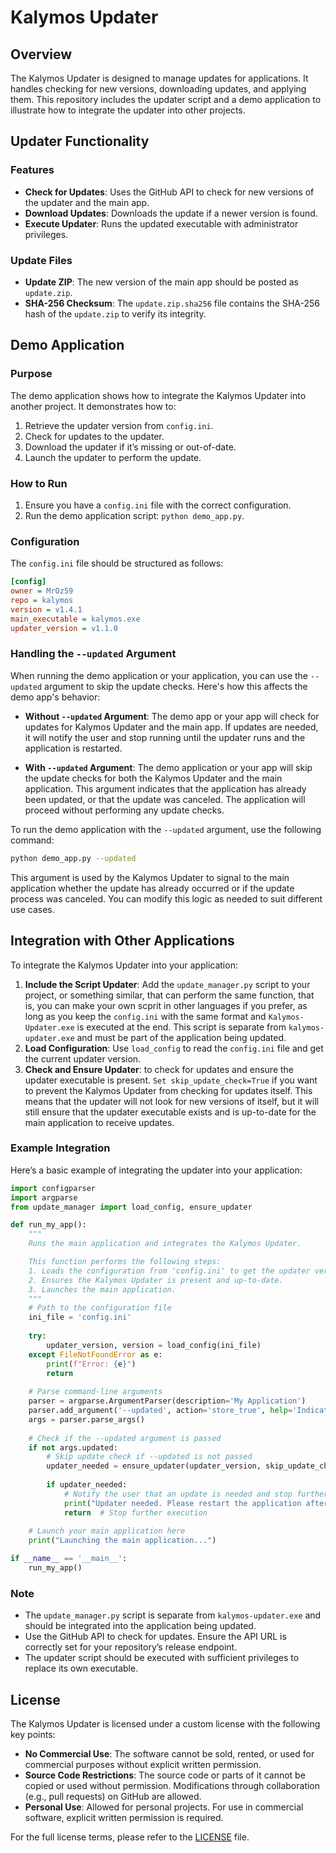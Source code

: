# Kalymos Updater

## Overview

The Kalymos Updater is designed to manage updates for applications. It handles checking for new versions, downloading updates, and applying them. This repository includes the updater script and a demo application to illustrate how to integrate the updater into other projects.

## Updater Functionality

### Features

- **Check for Updates**: Uses the GitHub API to check for new versions of the updater and the main app.
- **Download Updates**: Downloads the update if a newer version is found.
- **Execute Updater**: Runs the updated executable with administrator privileges.

### Update Files

- **Update ZIP**: The new version of the main app should be posted as `update.zip`.
- **SHA-256 Checksum**: The `update.zip.sha256` file contains the SHA-256 hash of the `update.zip` to verify its integrity.

## Demo Application

### Purpose

The demo application shows how to integrate the Kalymos Updater into another project. It demonstrates how to:

1. Retrieve the updater version from `config.ini`.
2. Check for updates to the updater.
3. Download the updater if it’s missing or out-of-date.
4. Launch the updater to perform the update.

### How to Run

1. Ensure you have a `config.ini` file with the correct configuration.
2. Run the demo application script: `python demo_app.py`.

### Configuration

The `config.ini` file should be structured as follows:

```ini
[config]
owner = MrOz59
repo = kalymos
version = v1.4.1
main_executable = kalymos.exe
updater_version = v1.1.0
```

### Handling the `--updated` Argument

When running the demo application or your application, you can use the `--updated` argument to skip the update checks. Here's how this affects the demo app's behavior:

- **Without `--updated` Argument**: The demo app or your app will check for updates for Kalymos Updater and the main app. If updates are needed, it will notify the user and stop running until the updater runs and the application is restarted.

- **With `--updated` Argument**: The demo application or your app will skip the update checks for both the Kalymos Updater and the main application. This argument indicates that the application has already been updated, or that the update was canceled. The application will proceed without performing any update checks.

To run the demo application with the `--updated` argument, use the following command:

```bash
python demo_app.py --updated
```

This argument is used by the Kalymos Updater to signal to the main application whether the update has already occurred or if the update process was canceled. You can modify this logic as needed to suit different use cases.

## Integration with Other Applications

To integrate the Kalymos Updater into your application:

1. **Include the Script Updater**: Add the `update_manager.py` script to your project, or something similar, that can perform the same function, that is, you can make your own scprit in other languages ​​if you prefer, as long as you keep the `config.ini` with the same format and `Kalymos-Updater.exe` is executed at the end. This script is separate from `kalymos-updater.exe` and must be part of the application being updated.
2. **Load Configuration**: Use `load_config` to read the `config.ini` file and get the current updater version.
3. **Check and Ensure Updater**: to check for updates and ensure the updater executable is present. `Set skip_update_check=True` if you want to prevent the Kalymos Updater from checking for updates itself. This means that the updater will not look for new versions of itself, but it will still ensure that the updater executable exists and is up-to-date for the main application to receive updates.

### Example Integration

Here’s a basic example of integrating the updater into your application:

```python
import configparser
import argparse
from update_manager import load_config, ensure_updater

def run_my_app():
    """
    Runs the main application and integrates the Kalymos Updater.

    This function performs the following steps:
    1. Loads the configuration from 'config.ini' to get the updater version.
    2. Ensures the Kalymos Updater is present and up-to-date.
    3. Launches the main application.
    """
    # Path to the configuration file
    ini_file = 'config.ini'
    
    try:
        updater_version, version = load_config(ini_file)
    except FileNotFoundError as e:
        print(f"Error: {e}")
        return
    
    # Parse command-line arguments
    parser = argparse.ArgumentParser(description='My Application')
    parser.add_argument('--updated', action='store_true', help='Indicates that the application has been updated.')
    args = parser.parse_args()
    
    # Check if the --updated argument is passed
    if not args.updated:
        # Skip update check if --updated is not passed
        updater_needed = ensure_updater(updater_version, skip_update_check=False)
        
        if updater_needed:
            # Notify the user that an update is needed and stop further execution
            print("Updater needed. Please restart the application after the updater has run.")
            return  # Stop further execution
    
    # Launch your main application here
    print("Launching the main application...")

if __name__ == '__main__':
    run_my_app()
```

### Note

- The `update_manager.py` script is separate from `kalymos-updater.exe` and should be integrated into the application being updated.
- Use the GitHub API to check for updates. Ensure the API URL is correctly set for your repository’s release endpoint.
- The updater script should be executed with sufficient privileges to replace its own executable.

## License

The Kalymos Updater is licensed under a custom license with the following key points:

- **No Commercial Use**: The software cannot be sold, rented, or used for commercial purposes without explicit written permission.
- **Source Code Restrictions**: The source code or parts of it cannot be copied or used without permission. Modifications through collaboration (e.g., pull requests) on GitHub are allowed.
- **Personal Use**: Allowed for personal projects. For use in commercial software, explicit written permission is required.

For the full license terms, please refer to the [LICENSE](LICENSE) file.

